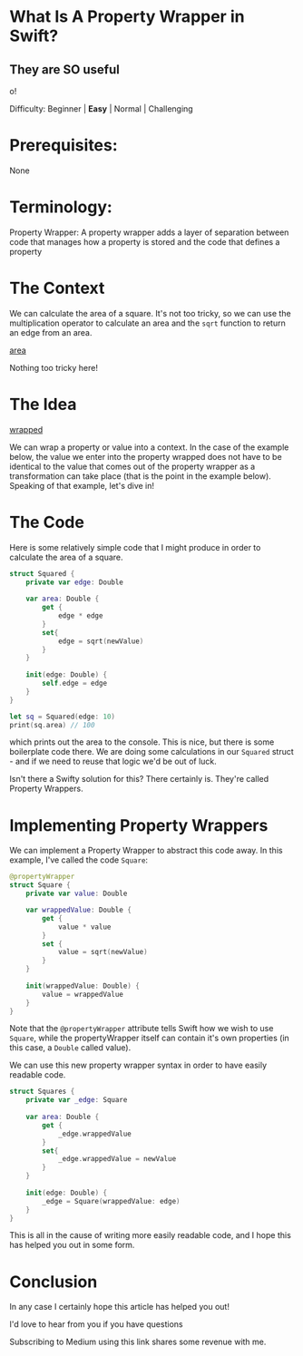 # What Is A Property Wrapper in Swift?
## They are SO useful

o!

Difficulty: Beginner | **Easy** | Normal | Challenging

# Prerequisites:
None

# Terminology:
Property Wrapper: A property wrapper adds a layer of separation between code that manages how a property is stored and the code that defines a property

# The Context
We can calculate the area of a square. It's not too tricky, so we can use the multiplication operator to calculate an area and the `sqrt` function to return an edge from an area.

[area](images/area.png)<br>

Nothing too tricky here!

# The Idea
[wrapped](images/wrapped.png)<br>

We can wrap a property or value into a context. In the case of the example below, the value we enter into the property wrapped does not have to be identical to the value that comes out of the property wrapper as a transformation can take place (that is the point in the example below). 
Speaking of that example, let's dive in!

# The Code
Here is some relatively simple code that I might produce in order to calculate the area of a square.

```swift
struct Squared {
    private var edge: Double
    
    var area: Double {
        get {
            edge * edge
        }
        set{
            edge = sqrt(newValue)
        }
    }
    
    init(edge: Double) {
        self.edge = edge
    }
}

let sq = Squared(edge: 10)
print(sq.area) // 100
```

which prints out the area to the console. This is nice, but there is some boilerplate code there. We are doing some calculations in our `Squared` struct - and if we need to reuse that logic we'd be out of luck.

Isn't there a Swifty solution for this? There certainly is. They're called Property Wrappers. 

# Implementing Property Wrappers
We can implement a Property Wrapper to abstract this code away. In this example, I've called the code `Square`:

```swift
@propertyWrapper
struct Square {
    private var value: Double

    var wrappedValue: Double {
        get {
            value * value
        }
        set {
            value = sqrt(newValue)
        }
    }
    
    init(wrappedValue: Double) {
        value = wrappedValue
    }
}
```

Note that the `@propertyWrapper` attribute tells Swift how we wish to use `Square`, while the propertyWrapper itself can contain it's own properties (in this case, a `Double` called value). 

We can use this new property wrapper syntax in order to have easily readable code. 

```swift
struct Squares {
    private var _edge: Square
    
    var area: Double {
        get {
            _edge.wrappedValue
        }
        set{
            _edge.wrappedValue = newValue
        }
    }
    
    init(edge: Double) {
        _edge = Square(wrappedValue: edge)
    }
}
```

This is all in the cause of writing more easily readable code, and I hope this has helped you out in some form.

# Conclusion

In any case I certainly hope this article has helped you out!

I'd love to hear from you if you have questions

Subscribing to Medium using this link shares some revenue with me.

